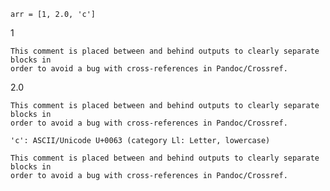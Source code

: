 
```language-julia
arr = [1, 2.0, 'c']
```


1

```{=comment}
This comment is placed between and behind outputs to clearly separate blocks in
order to avoid a bug with cross-references in Pandoc/Crossref.
```

2.0

```{=comment}
This comment is placed between and behind outputs to clearly separate blocks in
order to avoid a bug with cross-references in Pandoc/Crossref.
```

```output
'c': ASCII/Unicode U+0063 (category Ll: Letter, lowercase)
```


```{=comment}
This comment is placed between and behind outputs to clearly separate blocks in
order to avoid a bug with cross-references in Pandoc/Crossref.
```




